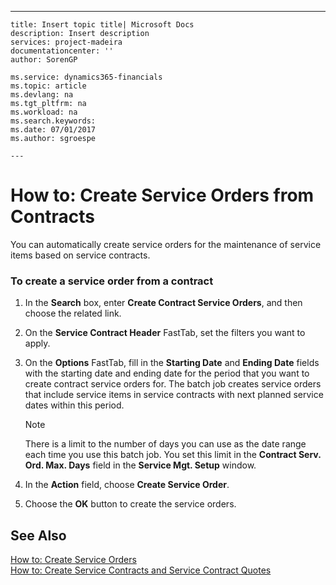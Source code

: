 ---
    title: Insert topic title| Microsoft Docs
    description: Insert description
    services: project-madeira
    documentationcenter: ''
    author: SorenGP

    ms.service: dynamics365-financials
    ms.topic: article
    ms.devlang: na
    ms.tgt_pltfrm: na
    ms.workload: na
    ms.search.keywords:
    ms.date: 07/01/2017
    ms.author: sgroespe

    ---
# How to: Create Service Orders from Contracts
You can automatically create service orders for the maintenance of service items based on service contracts.  
  
### To create a service order from a contract  
  
1.  In the **Search** box, enter **Create Contract Service Orders**, and then choose the related link.  
  
2.  On the **Service Contract Header** FastTab, set the filters you want to apply.  
  
3.  On the **Options** FastTab, fill in the **Starting Date** and **Ending Date** fields with the starting date and ending date for the period that you want to create contract service orders for. The batch job creates service orders that include service items in service contracts with next planned service dates within this period.  
  
    > [!NOTE]  
    >  There is a limit to the number of days you can use as the date range each time you use this batch job. You set this limit in the **Contract Serv. Ord. Max. Days** field in the **Service Mgt. Setup** window.  
  
4.  In the **Action** field, choose **Create Service Order**.  
  
5.  Choose the **OK** button to create the service orders.  
  
## See Also  
 [How to: Create Service Orders](../how-to-create-service-orders.md)   
 [How to: Create Service Contracts and Service Contract Quotes](../how-to-create-service-contracts-and-service-contract-quotes.md)